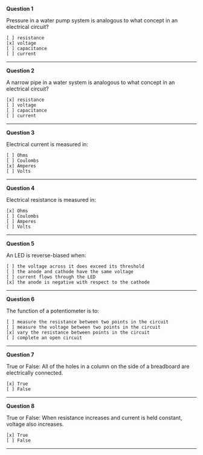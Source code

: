 **Question 1**

Pressure in a water pump system is analogous to what concept in an electrical circuit?

    [ ] resistance
    [x] voltage
    [ ] capacitance
    [ ] current

-------------------------------------------------------------------------------

**Question 2**

A narrow pipe in a water system is analogous to what concept in an electrical circuit?

    [x] resistance
    [ ] voltage
    [ ] capacitance
    [ ] current

-------------------------------------------------------------------------------

**Question 3**

Electrical current is measured in: 

    [ ] Ohms
    [ ] Coulombs
    [x] Amperes
    [ ] Volts

-------------------------------------------------------------------------------

**Question 4**

Electrical resistance is measured in: 

    [x] Ohms
    [ ] Coulombs
    [ ] Amperes
    [ ] Volts

-------------------------------------------------------------------------------

**Question 5**

An LED is reverse-biased when:

    [ ] the voltage across it does exceed its threshold
    [ ] the anode and cathode have the same voltage
    [ ] current flows through the LED
    [x] the anode is negative with respect to the cathode

-------------------------------------------------------------------------------

**Question 6**

The function of a potentiometer is to:

    [ ] measure the resistance between two points in the circuit
    [ ] measure the voltage between two points in the circuit
    [x] vary the resistance between points in the circuit
    [ ] complete an open circuit

-------------------------------------------------------------------------------

**Question 7**

True or False: All of the holes in a column on the side of a breadboard are electrically connected.

    [x] True
    [ ] False

-------------------------------------------------------------------------------

**Question 8**

True or False: When resistance increases and current is held constant, voltage also increases.

    [x] True
    [ ] False

-------------------------------------------------------------------------------